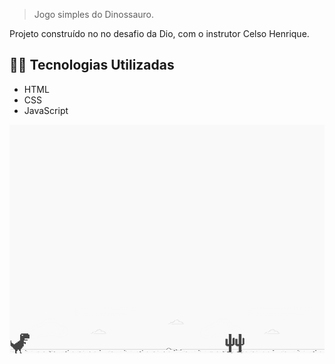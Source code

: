 > Jogo simples do Dinossauro.

Projeto construído no no desafio da Dio, com o instrutor Celso Henrique.

## 👩‍💻 Tecnologias Utilizadas

- HTML
- CSS
- JavaScript

![preview](example.png)

